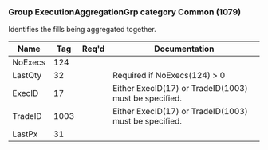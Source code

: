 ### Group ExecutionAggregationGrp category Common (1079)

Identifies the fills being aggregated together.

| Name    | Tag  | Req'd | Documentation                                         |
|---------|------|----------|-------------------------------------------------------|
| NoExecs | 124  |       |                                                       |
| LastQty | 32   |       | Required if NoExecs(124) > 0                          |
| ExecID  | 17   |       | Either ExecID(17) or TradeID(1003) must be specified. |
| TradeID | 1003 |       | Either ExecID(17) or TradeID(1003) must be specified. |
| LastPx  | 31   |       |                                                       |

